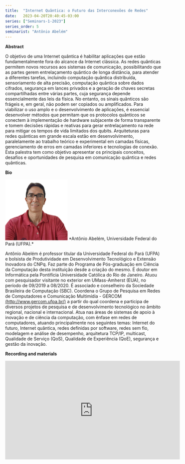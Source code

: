 ```yaml
---
title:  "Internet Quântica: o Futuro das Interconexões de Redes"
date:   2023-04-20T20:40:45-03:00
series: ["Seminars-1-2023"]
series_order: 5
seminarist: "Antônio Abelém"  
---
```


**Abstract** 

O objetivo de uma Internet quântica é habilitar aplicações que estão fundamentalmente fora do alcance da Internet clássica. As redes quânticas permitem novos recursos aos sistemas de comunicação, possibilitando que as partes gerem entrelaçamento quântico de longa distância, para atender a diferentes tarefas, incluindo computação quântica distribuída, sensoriamento de alta precisão, computação quântica sobre dados cifrados, segurança em lances privados e a geração de chaves secretas compartilhadas entre várias partes, cuja segurança depende essencialmente das leis da física. No entanto, os sinais quânticos são frágeis e, em geral, não podem ser copiados ou amplificados. Para viabilizar o uso amplo e o desenvolvimento de aplicações, é essencial desenvolver métodos que permitam que os protocolos quânticos se conectem à implementação de hardware subjacente de forma transparente e tomem decisões rápidas e reativas para gerar entrelaçamento na rede para mitigar os tempos de vida limitados dos qubits. Arquiteturas para redes quânticas em grande escala estão em desenvolvimento, paralelamente ao trabalho teórico e experimental em camadas físicas, gerenciamento de erros em camadas inferiores e tecnologias de conexão. Esta palestra tem como objetivo apresentar os principais conceitos, desafios e oportunidades de pesquisa em comunicação quântica e redes quânticas.



**Bio** 

<img alt="Antônio Abelém Foto bio" src="https://github.com/ia377-feec-unicamp/ia377-feec-unicamp.github.io/blob/main/pictures/abelem.png?raw=true" style="width: 200px; height: 194px;" >
*Antônio Abelém, Universidade Federal do Pará (UFPA).*  

Antônio Abelém é professor titular da Universidade Federal do Pará (UFPA) e bolsista de Produtividade em Desenvolvimento Tecnológico e Extensão Inovadora do CNPq. Faz parte do Programa de Pós-graduação em Ciência da Computação desta instituição desde a criação do mesmo. É doutor em Informática pela Pontifícia Universidade Católica do Rio de Janeiro. Atuou com pesquisador visitante no exterior em UMass-Amherst (EUA), no período de 09/2019 a 08/2020. É associado e conselheiro da Sociedade Brasileira de Computação (SBC). Coordena o Grupo de Pesquisa em Redes de Computadores e Comunicação Multimídia - GERCOM [(http://www.gercom.ufpa.br/)](http://www.gercom.ufpa.br/) a partir do qual coordena e participa de diversos projetos de pesquisa e de desenvolvimento tecnológico no âmbito regional, nacional e internacional. Atua nas áreas de sistemas de apoio à inovação e de ciência da computação, com ênfase em redes de computadores, atuando principalmente nos seguintes temas: Internet do futuro, Internet quântica, redes definidas por software, redes sem fio, modelagem e análise de desempenho, arquitetura TCP/IP, multicast, Qualidade de Serviço (QoS), Qualidade de Experiência (QoE), segurança e gestão da inovação.

**Recording and materials**

<iframe width="560" height="315" src="https://www.youtube.com/embed/DU7_Q3SJ5kY" title="YouTube video player" frameborder="0" allow="accelerometer; autoplay; clipboard-write; encrypted-media; gyroscope; picture-in-picture; web-share" allowfullscreen></iframe>
